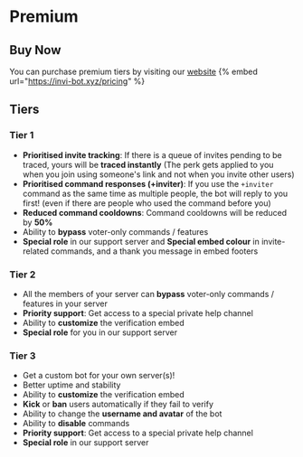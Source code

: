 # Premium

## Buy Now

You can purchase premium tiers by visiting our [website](https://invi-bot.xyz/pricing)
{% embed url="https://invi-bot.xyz/pricing" %}

## Tiers

### Tier 1

* **Prioritised invite tracking**: If there is a queue of invites pending to be traced, yours will be **traced instantly** (The perk gets applied to you when you join using someone's link and not when you invite other users)
* **Prioritised command responses (+inviter)**: If you use the `+inviter` command as the same time as multiple people, the bot will reply to you first! (even if there are people who used the command before you)
* **Reduced command cooldowns**: Command cooldowns will be reduced by **50%**
* Ability to **bypass** voter-only commands / features
* **Special role** in our support server and **Special embed colour** in invite-related commands, and a thank you message in embed footers

### Tier 2

* All the members of your server can **bypass** voter-only commands / features in your server
* **Priority support**: Get access to a special private help channel
* Ability to **customize** the verification embed
* **Special role** for you in our support server 

### Tier 3

* Get a custom bot for your own server(s)!
* Better uptime and stability
* Ability to **customize** the verification embed
* **Kick** or **ban** users automatically if they fail to verify
* Ability to change the **username and avatar** of the bot
* Ability to **disable** commands
* **Priority support**: Get access to a special private help channel
* **Special role** in our support server
